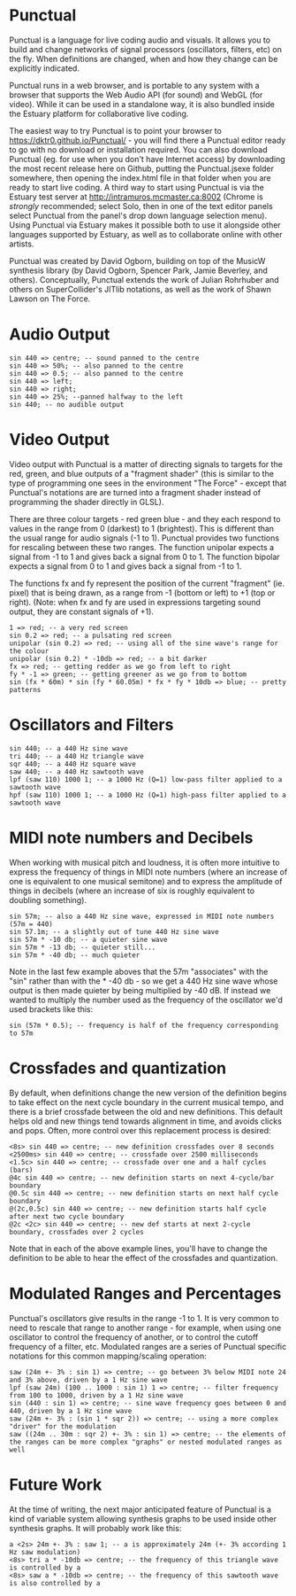 # Punctual

Punctual is a language for live coding audio and visuals. It allows you to build
and change networks of signal processors (oscillators, filters, etc) on the fly.
When definitions are changed, when and how they change can be explicitly indicated.

Punctual runs in a web browser, and is portable to any system with a browser that
supports the Web Audio API (for sound) and WebGL (for video). While it can be used in a standalone way, it is also bundled inside the Estuary platform for collaborative live coding.

The easiest way to try Punctual is to point your browser to https://dktr0.github.io/Punctual/ - you will find there a Punctual editor ready to go with no download or installation required. You can also download Punctual (eg. for use when you don't have Internet access) by downloading the most recent release here on Github, putting the Punctual.jsexe folder somewhere, then opening the index.html file in that folder when you are ready to start live coding. A third way to start using Punctual is via the Estuary test server at http://intramuros.mcmaster.ca:8002 (Chrome is *strongly* recommended; select Solo, then in one of the text editor panels select Punctual from the panel's drop down language selection menu). Using Punctual via Estuary makes it possible both to use it alongside other languages supported by Estuary, as well as to collaborate online with other artists.

Punctual was created by David Ogborn, building on top of the MusicW synthesis
library (by David Ogborn, Spencer Park, Jamie Beverley, and others). Conceptually,
Punctual extends the work of Julian Rohrhuber and others on SuperCollider's JITlib notations, as well as the work of Shawn Lawson on The Force.

# Audio Output

```
sin 440 => centre; -- sound panned to the centre
sin 440 => 50%; -- also panned to the centre
sin 440 => 0.5; -- also panned to the centre
sin 440 => left;
sin 440 => right;
sin 440 => 25%; --panned halfway to the left
sin 440; -- no audible output
```

# Video Output

Video output with Punctual is a matter of directing signals to targets for the red, green, and blue outputs of a "fragment shader" (this is similar to the type of programming one
sees in the environment "The Force" - except that Punctual's notations are are turned into
a fragment shader instead of programming the shader directly in GLSL).

There are three colour targets - red green blue - and they each respond to values in the range from 0 (darkest) to 1 (brightest). This is different than the usual range for audio signals (-1 to 1). Punctual provides two functions for rescaling between these two ranges. The function unipolar expects a signal from -1 to 1 and gives back a signal from 0 to 1. The function bipolar expects a signal from 0 to 1 and gives back a signal from -1 to 1.

The functions fx and fy represent the position of the current "fragment" (ie. pixel) that is being drawn, as a range from -1 (bottom or left) to +1 (top or right). (Note: when fx and fy are used in expressions targeting sound output, they are constant signals of +1).

```
1 => red; -- a very red screen
sin 0.2 => red; -- a pulsating red screen
unipolar (sin 0.2) => red; -- using all of the sine wave's range for the colour
unipolar (sin 0.2) * -10db => red; -- a bit darker
fx => red; -- getting redder as we go from left to right
fy * -1 => green; -- getting greener as we go from to bottom
sin (fx * 60m) * sin (fy * 60.05m) * fx * fy * 10db => blue; -- pretty patterns
```

# Oscillators and Filters

```
sin 440; -- a 440 Hz sine wave
tri 440; -- a 440 Hz triangle wave
sqr 440; -- a 440 Hz square wave
saw 440; -- a 440 Hz sawtooth wave
lpf (saw 110) 1000 1; -- a 1000 Hz (Q=1) low-pass filter applied to a sawtooth wave
hpf (saw 110) 1000 1; -- a 1000 Hz (Q=1) high-pass filter applied to a sawtooth wave
```

# MIDI note numbers and Decibels

When working with musical pitch and loudness, it is often more intuitive to express
the frequency of things in MIDI note numbers (where an increase of one is equivalent
  to one musical semitone) and to express the amplitude of things in decibels (where
    an increase of six is roughly equivalent to doubling something).

```
sin 57m; -- also a 440 Hz sine wave, expressed in MIDI note numbers (57m = 440)
sin 57.1m; -- a slightly out of tune 440 Hz sine wave
sin 57m * -10 db; -- a quieter sine wave
sin 57m * -13 db; -- quieter still...
sin 57m * -40 db; -- much quieter
```

Note in the last few example aboves that the 57m "associates" with the "sin" rather
than with the * -40 db - so we get a 440 Hz sine wave whose output is then made quieter
by being multiplied by -40 dB. If instead we wanted to multiply the number used as the
frequency of the oscillator we'd used brackets like this:

```
sin (57m * 0.5); -- frequency is half of the frequency corresponding to 57m
```

# Crossfades and quantization

By default, when definitions change the new version of the definition begins to take
effect on the next cycle boundary in the current musical tempo, and there is a brief
crossfade between the old and new definitions. This default helps old and new things
tend towards alignment in time, and avoids clicks and pops. Often, more control over
this replacement process is desired:

```
<8s> sin 440 => centre; -- new definition crossfades over 8 seconds
<2500ms> sin 440 => centre; -- crossfade over 2500 milliseconds
<1.5c> sin 440 => centre; -- crossfade over one and a half cycles (bars)
@4c sin 440 => centre; -- new definition starts on next 4-cycle/bar boundary
@0.5c sin 440 => centre; -- new definition starts on next half cycle boundary
@(2c,0.5c) sin 440 => centre; -- new definition starts half cycle after next two cycle boundary
@2c <2c> sin 440 => centre; -- new def starts at next 2-cycle boundary, crossfades over 2 cycles
```

Note that in each of the above example lines, you'll have to change the definition
to be able to hear the effect of the crossfades and quantization.

# Modulated Ranges and Percentages

Punctual's oscillators give results in the range -1 to 1. It is very common to need
to rescale that range to another range - for example, when using one oscillator to
control the frequency of another, or to control the cutoff frequency of a filter, etc.
Modulated ranges are a series of Punctual specific notations for this common
mapping/scaling operation:

```
saw (24m +- 3% : sin 1) => centre; -- go between 3% below MIDI note 24 and 3% above, driven by a 1 Hz sine wave
lpf (saw 24m) (100 .. 1000 : sin 1) 1 => centre; -- filter frequency from 100 to 1000, driven by a 1 Hz sine wave
sin (440 : sin 1) => centre; -- sine wave frequency goes between 0 and 440, driven by a 1 Hz sine wave
saw (24m +- 3% : (sin 1 * sqr 2)) => centre; -- using a more complex "driver" for the modulation
saw ((24m .. 30m : sqr 2) +- 3% : sin 1) => centre; -- the elements of the ranges can be more complex "graphs" or nested modulated ranges as well
```

# Future Work

At the time of writing, the next major anticipated feature of Punctual is a kind of variable
system allowing synthesis graphs to be used inside other synthesis graphs. It will
probably work like this:

```
a <2s> 24m +- 3% : saw 1; -- a is approximately 24m (+- 3% according 1 Hz saw modulation)
<8s> tri a * -10db => centre; -- the frequency of this triangle wave is controlled by a
<8s> saw a * -10db => centre; -- the frequency of this sawtooth wave is also controlled by a
```

